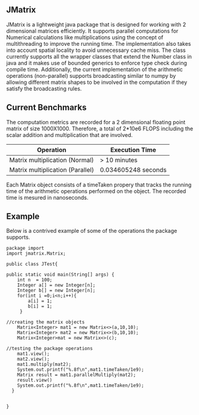 ## JMatrix

JMatrix is a lightweight java package that is designed for working with 2 dimensional matrices efficiently. It supports parallel computations for Numerical calculations like multiplications using the concept of multithreading to improve the running time. The implementation also takes into account spatial locality to avoid unnecessary cache miss. The class currently supports all the wrapper classes that extend the Number class in java and it makes use of bounded generics to enforce type check during compile time. Additionally, the current implementation of the arithmetic operations (non-parallel) supports broadcasting similar to numpy by allowing different matrix shapes to be involved in the computation if they satisfy the broadcasting rules. 

## Current Benchmarks

The computation metrics are recorded for a 2 dimensional floating point matrix of size 1000X1000. Therefore, a total of 2*10e6 FLOPS including the scalar addition and multiplication that are involved.

|			Operation			   |	Execution Time	|	
|----------------------------------|--------------------------------|
| Matrix multiplication (Normal)   |			> 10 minutes 	    |
| Matrix multiplication (Parallel) |  			0.034605248 	seconds    | 

Each Matrix object consists of a timeTaken propery that tracks the running time of the arithmetic operations performed on the object.
The recorded time is mesured in nanoseconds.

## Example

Below is a contrived example of some of the operations the package supports.

```
package import
import jmatrix.Matrix;
	
public class JTest{
	
public static void main(String[] args) {
	int n  = 100;
	Integer a[] = new Integer[n];
	Integer b[] = new Integer[n];	
	for(int i =0;i<n;i++){
		a[i] = 1;
		b[i] = 1;
	 }
			
//creating the matrix objects
	Matrix<Integer> mat1 = new Matrix<>(a,10,10);
	Matrix<Integer> mat2 = new Matrix<>(b,10,10);
	Matrix<Integer>mat = new Matrix<>(c);
			
//testing the package operations
	mat1.view();
	mat2.view();
	mat1.multiply(mat2);
	System.out.printf("%.8f\n",mat1.timeTaken/1e9);
	Matrix result = mat1.parallelMultiply(mat2);
	result.view()
	System.out.printf("%.8f\n",mat1.timeTaken/1e9);
  }
		
	
}
```
